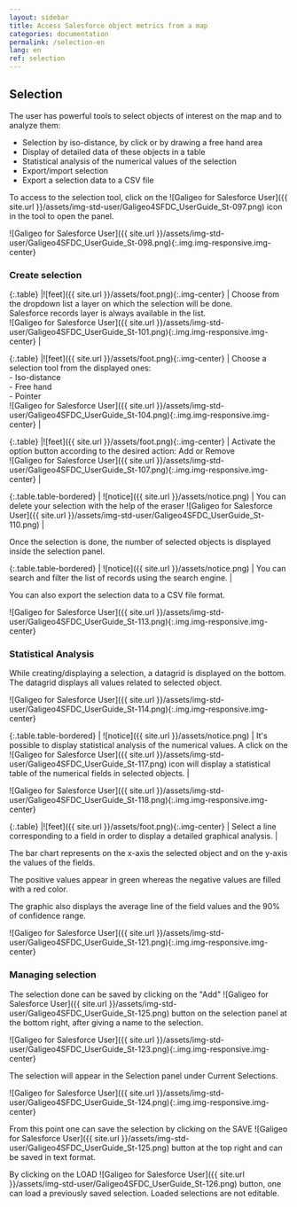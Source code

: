 ```yaml
---
layout: sidebar
title: Access Salesforce object metrics from a map
categories: documentation
permalink: /selection-en
lang: en
ref: selection
---
```


## Selection

The user has powerful tools to select objects of interest on the map and to analyze them:

- Selection by iso-distance, by click or by drawing a free hand area
- Display of detailed data of these objects in a table
- Statistical analysis of the numerical values of the selection
- Export/import selection
- Export a selection data to a CSV file

To access to the selection tool, click on the ![Galigeo for Salesforce User]({{ site.url }}/assets/img-std-user/Galigeo4SFDC_UserGuide_St-097.png) icon in the tool to open the panel.

![Galigeo for Salesforce User]({{ site.url }}/assets/img-std-user/Galigeo4SFDC_UserGuide_St-098.png){:.img.img-responsive.img-center}

### Create selection

{:.table}
|![feet]({{ site.url }}/assets/foot.png){:.img-center} | Choose from the dropdown list a layer on which the selection will be done.<br> Salesforce records layer is always available in the list.<br>![Galigeo for Salesforce User]({{ site.url }}/assets/img-std-user/Galigeo4SFDC_UserGuide_St-101.png){:.img.img-responsive.img-center} |

{:.table}
|![feet]({{ site.url }}/assets/foot.png){:.img-center} | Choose a selection tool from the displayed ones: <br> - Iso-distance <br> - Free hand<br> - Pointer<br>![Galigeo for Salesforce User]({{ site.url }}/assets/img-std-user/Galigeo4SFDC_UserGuide_St-104.png){:.img.img-responsive.img-center} |

{:.table}
|![feet]({{ site.url }}/assets/foot.png){:.img-center} | Activate the option button according to the desired action: Add or Remove<br>![Galigeo for Salesforce User]({{ site.url }}/assets/img-std-user/Galigeo4SFDC_UserGuide_St-107.png){:.img.img-responsive.img-center} |

{:.table.table-bordered}
| ![notice]({{ site.url }}/assets/notice.png)  | You can delete your selection with the help of the eraser ![Galigeo for Salesforce User]({{ site.url }}/assets/img-std-user/Galigeo4SFDC_UserGuide_St-110.png) |

Once the selection is done, the number of selected objects is displayed inside the selection panel.

{:.table.table-bordered}
| ![notice]({{ site.url }}/assets/notice.png)  | You can search and filter the list of records using the search engine. |

You can also export the selection data to a CSV file format.

![Galigeo for Salesforce User]({{ site.url }}/assets/img-std-user/Galigeo4SFDC_UserGuide_St-113.png){:.img.img-responsive.img-center}

### Statistical Analysis

While creating/displaying a selection, a datagrid is displayed on the bottom. The datagrid displays all values related to selected object.

![Galigeo for Salesforce User]({{ site.url }}/assets/img-std-user/Galigeo4SFDC_UserGuide_St-114.png){:.img.img-responsive.img-center}

{:.table.table-bordered}
| ![notice]({{ site.url }}/assets/notice.png)  | It's possible to display statistical analysis of the numerical values. A click on the ![Galigeo for Salesforce User]({{ site.url }}/assets/img-std-user/Galigeo4SFDC_UserGuide_St-117.png) icon will display a statistical table of the numerical fields in selected objects. |

![Galigeo for Salesforce User]({{ site.url }}/assets/img-std-user/Galigeo4SFDC_UserGuide_St-118.png){:.img.img-responsive.img-center}

{:.table}
|![feet]({{ site.url }}/assets/foot.png){:.img-center} | Select a line corresponding to a field in order to display a detailed graphical analysis. |

The bar chart represents on the x-axis the selected object and on the y-axis the values of the fields.

The positive values appear in green whereas the negative values are filled with a red color.

The graphic also displays the average line of the field values and the 90% of confidence range.

![Galigeo for Salesforce User]({{ site.url }}/assets/img-std-user/Galigeo4SFDC_UserGuide_St-121.png){:.img.img-responsive.img-center}

### Managing selection

The selection done can be saved by clicking on the "Add" ![Galigeo for Salesforce User]({{ site.url }}/assets/img-std-user/Galigeo4SFDC_UserGuide_St-125.png) button on the selection panel at the bottom right, after giving a name to the selection.

![Galigeo for Salesforce User]({{ site.url }}/assets/img-std-user/Galigeo4SFDC_UserGuide_St-123.png){:.img.img-responsive.img-center}

The selection will appear in the Selection panel under Current Selections.

![Galigeo for Salesforce User]({{ site.url }}/assets/img-std-user/Galigeo4SFDC_UserGuide_St-124.png){:.img.img-responsive.img-center}

From this point one can save the selection by clicking on the SAVE ![Galigeo for Salesforce User]({{ site.url }}/assets/img-std-user/Galigeo4SFDC_UserGuide_St-125.png) button at the top right and can be saved in text format.

By clicking on the LOAD ![Galigeo for Salesforce User]({{ site.url }}/assets/img-std-user/Galigeo4SFDC_UserGuide_St-126.png) button, one can load a previously saved selection. Loaded selections are not editable.

